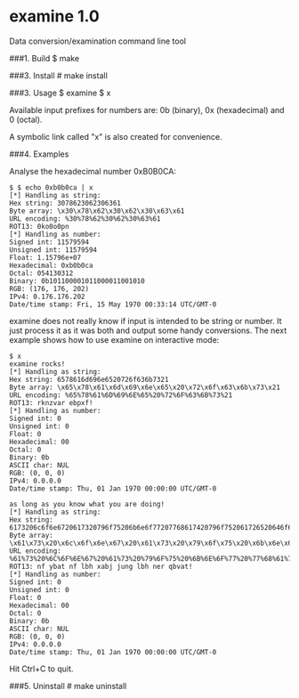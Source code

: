 examine 1.0
===========

Data conversion/examination command line tool

###1. Build
    $ make

###3. Install
    # make install

###3. Usage
    $ examine
    $ x

Available input prefixes for numbers are: 0b (binary), 0x (hexadecimal) and 0 (octal).

A symbolic link called "x" is also created for convenience.

###4. Examples

Analyse the hexadecimal number 0xB0B0CA:

    $ $ echo 0xb0b0ca | x
	[*] Handling as string:
	Hex string: 3078623062306361
	Byte array: \x30\x78\x62\x30\x62\x30\x63\x61
	URL encoding: %30%78%62%30%62%30%63%61
	ROT13: 0ko0o0pn
	[*] Handling as number:
	Signed int: 11579594
	Unsigned int: 11579594
	Float: 1.15796e+07
	Hexadecimal: 0xb0b0ca
	Octal: 054130312
	Binary: 0b101100001011000011001010
	RGB: (176, 176, 202)
	IPv4: 0.176.176.202
	Date/time stamp: Fri, 15 May 1970 00:33:14 UTC/GMT-0

examine does not really know if input is intended to be string or number. It just process it as it was both and output some handy conversions. The next example shows how to use examine on interactive mode:

    $ x
    examine rocks!
	[*] Handling as string:
	Hex string: 6578616d696e6520726f636b7321
	Byte array: \x65\x78\x61\x6d\x69\x6e\x65\x20\x72\x6f\x63\x6b\x73\x21
	URL encoding: %65%78%61%6D%69%6E%65%20%72%6F%63%6B%73%21
	ROT13: rknzvar ebpxf!
	[*] Handling as number:
	Signed int: 0
	Unsigned int: 0
	Float: 0
	Hexadecimal: 00
	Octal: 0
	Binary: 0b
	ASCII char: NUL
	RGB: (0, 0, 0)
	IPv4: 0.0.0.0
	Date/time stamp: Thu, 01 Jan 1970 00:00:00 UTC/GMT-0

	as long as you know what you are doing!
	[*] Handling as string:
	Hex string: 6173206c6f6e6720617320796f75206b6e6f77207768617420796f752061726520646f696e6721
	Byte array: \x61\x73\x20\x6c\x6f\x6e\x67\x20\x61\x73\x20\x79\x6f\x75\x20\x6b\x6e\x6f\x77\x20\x77\x68\x61\x74\x20\x79\x6f\x75\x20\x61\x72\x65\x20\x64\x6f\x69\x6e\x67\x21
	URL encoding: %61%73%20%6C%6F%6E%67%20%61%73%20%79%6F%75%20%6B%6E%6F%77%20%77%68%61%74%20%79%6F%75%20%61%72%65%20%64%6F%69%6E%67%21
	ROT13: nf ybat nf lbh xabj jung lbh ner qbvat!
	[*] Handling as number:
	Signed int: 0
	Unsigned int: 0
	Float: 0
	Hexadecimal: 00
	Octal: 0
	Binary: 0b
	ASCII char: NUL
	RGB: (0, 0, 0)
	IPv4: 0.0.0.0
	Date/time stamp: Thu, 01 Jan 1970 00:00:00 UTC/GMT-0

Hit Ctrl+C to quit.

###5. Uninstall
    # make uninstall